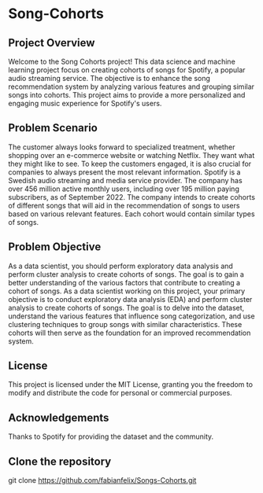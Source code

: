 # Song-Cohorts

## Project Overview
Welcome to the Song Cohorts project! This data science and machine learning project focus on creating cohorts of songs for Spotify, a popular audio streaming service. The objective is to enhance the song recommendation system by analyzing various features and grouping similar songs into cohorts. This project aims to provide a more personalized and engaging music experience for Spotify's users.

## Problem Scenario
The customer always looks forward to specialized treatment, whether shopping over an e-commerce website or watching Netflix. They want what they might like to see. To keep the customers engaged, it is also crucial for companies to always present the most relevant information. Spotify is a Swedish audio streaming and media service provider. The company has over 456 million active monthly users, including over 195 million paying subscribers, as of September 2022. The company intends to create cohorts of different songs that will aid in the recommendation of songs to users based on various relevant features. Each cohort would contain similar types of songs.

## Problem Objective
As a data scientist, you should perform exploratory data analysis and perform cluster analysis to create cohorts of songs. The goal is to gain a better understanding of the various factors that contribute to creating a cohort of songs.
As a data scientist working on this project, your primary objective is to conduct exploratory data analysis (EDA) and perform cluster analysis to create cohorts of songs. The goal is to delve into the dataset, understand the various features that influence song categorization, and use clustering techniques to group songs with similar characteristics. These cohorts will then serve as the foundation for an improved recommendation system.

## License
This project is licensed under the MIT License, granting you the freedom to modify and distribute the code for personal or commercial purposes.

## Acknowledgements
Thanks to Spotify for providing the dataset and the community.

## Clone the repository
git clone https://github.com/fabianfelix/Songs-Cohorts.git
